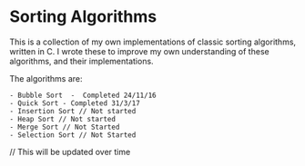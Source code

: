 # Sorting Algorithms
This is a collection of my own implementations of classic sorting algorithms, written in C. I wrote these to improve my own understanding of these algorithms, and their implementations.

The algorithms are:

	- Bubble Sort  -  Completed 24/11/16
	- Quick Sort - Completed 31/3/17
	- Insertion Sort // Not started
	- Heap Sort // Not started
	- Merge Sort // Not Started
	- Selection Sort // Not Started


// This will be updated over time
